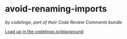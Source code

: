# avoid-renaming-imports

_by codelingo, part of their Code Review Comments bundle_


[Load up in the codelingo.io/playground](https://codelingo.io/playground/?repo=github.com/codelingo/hub&dir=tenets/codelingo/code-review-comments/avoid-renaming-imports&tenet=codelingo/code-review-comments/avoid-renaming-imports)
